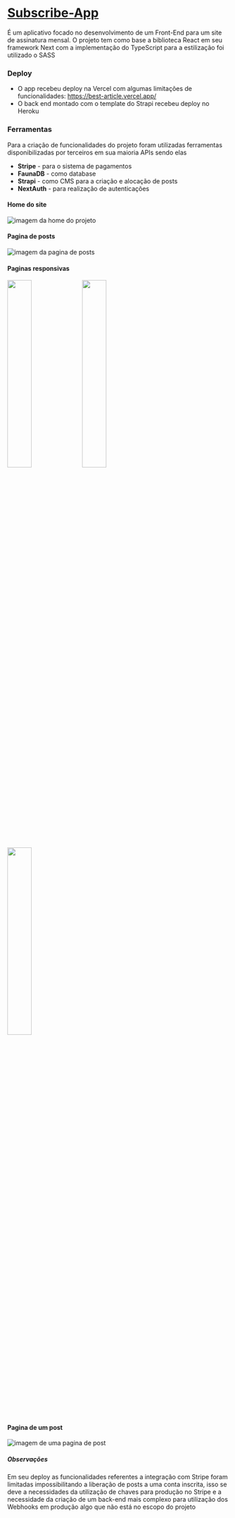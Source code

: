 # [Subscribe-App](https://best-article.vercel.app/)
É um aplicativo focado no desenvolvimento de um Front-End para um site de assinatura mensal. O projeto tem como base a biblioteca React em seu framework Next com a implementação do TypeScript para a estilização foi utilizado o SASS
### Deploy
* O app recebeu deploy na Vercel com algumas limitações de funcionalidades: https://best-article.vercel.app/
* O back end montado com o template do Strapi recebeu deploy no Heroku

### Ferramentas 
Para a criação de funcionalidades do projeto foram utilizadas ferramentas disponibilizadas por terceiros em sua maioria APIs sendo elas
* **Stripe** - para o sistema de pagamentos 
* **FaunaDB** - como database
* **Strapi** - como CMS para a criação e alocação de posts
* **NextAuth** - para realização de autenticações 
#### Home do site
![imagem da home do projeto](https://github.com/NikisGabriel/Subscribe-App/blob/main/public/1.png)
#### Pagina de posts
![imagem da pagina de posts](https://github.com/NikisGabriel/Subscribe-App/blob/main/public/2.png)
#### Paginas responsivas

<img src="https://github.com/NikisGabriel/Subscribe-App/blob/main/public/1%20res.png" width="33%"></img>
<img src="https://github.com/NikisGabriel/Subscribe-App/blob/main/public/2%20res.png" width="33%"></img>
<img src="https://github.com/NikisGabriel/Subscribe-App/blob/main/public/3%20res.png" width="33%"></img>

#### Pagina de um post
![imagem de uma pagina de post](https://github.com/NikisGabriel/Subscribe-App/blob/main/public/3.png)
##### Observações 
Em seu deploy as funcionalidades referentes a integração com Stripe foram limitadas impossibilitando a liberação de posts a uma conta inscrita, isso se deve a necessidades da utilização de chaves para produção no Stripe e a necessidade da criação de um back-end  mais complexo para utilização dos Webhooks em produção algo que não está no escopo do projeto  
